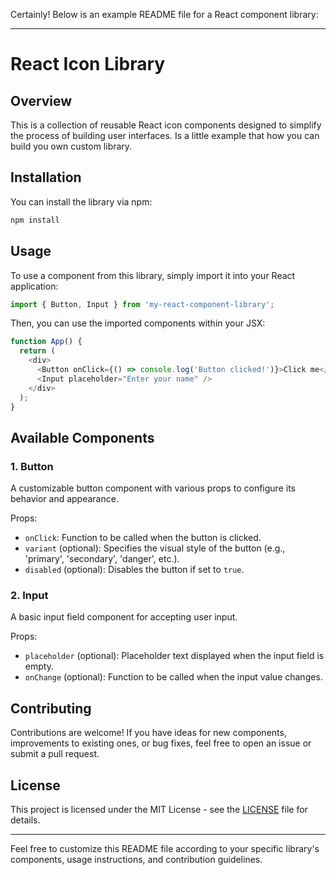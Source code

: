 Certainly! Below is an example README file for a React component library:

---

# React Icon Library

## Overview

This is a collection of reusable React icon components designed to simplify the process of building user interfaces. Is a little example that how you can build you own custom library.

## Installation

You can install the library via npm:

```bash
npm install
```

## Usage

To use a component from this library, simply import it into your React application:

```javascript
import { Button, Input } from 'my-react-component-library';
```

Then, you can use the imported components within your JSX:

```javascript
function App() {
  return (
    <div>
      <Button onClick={() => console.log('Button clicked!')}>Click me</Button>
      <Input placeholder="Enter your name" />
    </div>
  );
}
```

## Available Components

### 1. Button

A customizable button component with various props to configure its behavior and appearance.

Props:
- `onClick`: Function to be called when the button is clicked.
- `variant` (optional): Specifies the visual style of the button (e.g., 'primary', 'secondary', 'danger', etc.).
- `disabled` (optional): Disables the button if set to `true`.

### 2. Input

A basic input field component for accepting user input.

Props:
- `placeholder` (optional): Placeholder text displayed when the input field is empty.
- `onChange` (optional): Function to be called when the input value changes.

## Contributing

Contributions are welcome! If you have ideas for new components, improvements to existing ones, or bug fixes, feel free to open an issue or submit a pull request.

## License

This project is licensed under the MIT License - see the [LICENSE](LICENSE) file for details.

---

Feel free to customize this README file according to your specific library's components, usage instructions, and contribution guidelines.